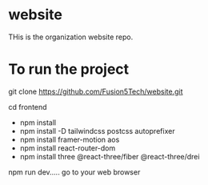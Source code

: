 # website

THis is the organization website repo.


# To run the project


git clone https://github.com/Fusion5Tech/website.git

cd frontend

- npm install
- npm install -D tailwindcss postcss autoprefixer
- npm install framer-motion aos
- npm install react-router-dom
- npm install three @react-three/fiber @react-three/drei


npm run dev..... go to your web browser

